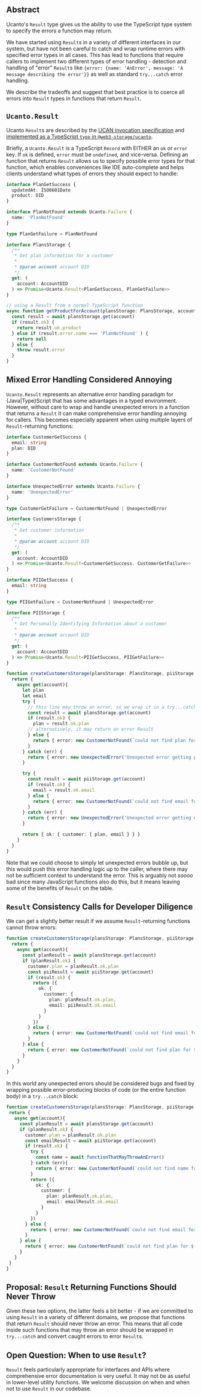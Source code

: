 ## Abstract

Ucanto's `Result` type gives us the ability to use the TypeScript type system to specify the errors a function may return. 

We have started using `Result`s in a variety of different interfaces in our system, but have not been careful to catch and wrap runtime errors with specified error types in all cases. This has lead to functions that require callers to implement two different types of error handling - detection and handling of "error" `Result`s like `{error: {name: 'AnError', message: 'A message describing the error'}}` as well as standard `try...catch` error handling. 

We describe the tradeoffs and suggest that best practice is to coerce all errors into `Result` types in functions that return `Result`.

## `Ucanto.Result`

Ucanto `Result`s are described by the [UCAN invocation specification](https://github.com/ucan-wg/invocation/#6-result) and [implemented as a TypeScript `type` in `@web3-storage/ucanto`](https://github.com/web3-storage/ucanto/blob/main/packages/interface/src/lib.ts#L506). 

Briefly, a `Ucanto.Result` is a TypeScript `Record` with EITHER an `ok` or `error` key. If `ok` is defined, `error` must be `undefined`, and vice-versa. Defining an function that returns `Result` allows us to specify possible error types for that function, which enables conveniences like IDE auto-complete and helps clients understand what types of errors they should expect to handle:

```typescript
interface PlanGetSuccess {
  updatedAt: ISO8601Date
  product: DID
}

interface PlanNotFound extends Ucanto.Failure {
  name: 'PlanNotFound'
}

type PlanGetFailure = PlanNotFound

interface PlansStorage {
  /**
   * Get plan information for a customer
   *
   * @param account account DID
   */
  get: (
    account: AccountDID
  ) => Promise<Ucanto.Result<PlanGetSuccess, PlanGetFailure>>
}

// using a Result from a normal TypeScript function
async function getProductForAccount(plansStorage: PlansStorage, account: AccountDID): Promise<DID | null> {
  const result = await plansStorage.get(account)
  if (result.ok) {
    return result.ok.product
  } else if (result.error.name === 'PlanNotFound' ) {
    return null
  } else {
    throw result.error
  }
}
```

## Mixed Error Handling Considered Annoying

`Ucanto.Result` represents an alternative error handling paradigm for {Java|Type}Script that has some advantages in a typed environment. However, without care to wrap and handle unexpected errors in a function that returns a `Result` it can make comprehensive error handling annoying for callers. This becomes especially apparent when using multiple layers of `Result`-returning functions:

```typescript
interface CustomerGetSuccess {
  email: string
  plan: DID
}

interface CustomerNotFound extends Ucanto.Failure {
  name: 'CustomerNotFound'
}

interface UnexpectedError extends Ucanto.Failure {
  name: 'UnexpectedError'
}

type CustomerGetFailure = CustomerNotFound | UnexpectedError

interface CustomersStorage {
  /**
   * Get customer information
   *
   * @param account account DID
   */
  get: (
    account: AccountDID
  ) => Promise<Ucanto.Result<CustomerGetSuccess, CustomerGetFailure>>
}

interface PIIGetSuccess {
  email: string
}

type PIIGetFailure = CustomerNotFound | UnexpectedError

interface PIIStorage {
  /**
   * Get Personally Identifying Information about a customer
   *
   * @param account account DID
   */
  get: (
    account: AccountDID
  ) => Promise<Ucanto.Result<PIIGetSuccess, PIIGetFailure>>
}

function createCustomersStorage(plansStorage: PlansStorage, piiStorage: PIIStorage): CustomersStorage {
  return {
    async get(account){
      let plan
      let email
      try {
        // this line may throw an error, so we wrap it in a try...catch
        const result = await plansStorage.get(account)
        if (result.ok) {
          plan = result.ok.plan
        // alternatively, it may return an error Result
        } else {
          return { error: new CustomerNotFound(`could not find plan for ${account}`, { cause: result.error }) }
        }
      } catch (err) {
        return { error: new UnexpectedError('Unexpected error getting plan', { cause: err }) }
      }

      try {
        const result = await piiStorage.get(account)
        if (result.ok) {
          email = result.ok.email
        } else {
          return { error: new CustomerNotFound(`could not find email for ${account}`, { cause: result.error }) }
        }
      } catch (err) {
        return { error: new UnexpectedError('Unexpected error getting email', { cause: err }) }
      }

      return { ok: { customer: { plan, email } } }
    }
  }
}
```

Note that we could choose to simply let unexpected errors bubble up, but this would push this error handling logic up to the caller, where there may not be sufficient context to understand the error. This is arguably not _soooo_ bad since many JavaScript functions also do this, but it means leaving some of the benefits of `Result` on the table.

## `Result` Consistency Calls for Developer Diligence

We can get a slightly better result if we assume `Result`-returning functions cannot throw errors:

```typescript
function createCustomersStorage(plansStorage: PlansStorage, piiStorage: PIIStorage): CustomersStorage {
  return {
    async get(account){
      const planResult = await plansStorage.get(account)
      if (planResult.ok) {
        customer.plan = planResult.ok.plan
        const piiResult = await piiStorage.get(account)
        if (result.ok) {
          return ({
            ok: {
              customer: {
                plan: planResult.ok.plan, 
                email: piiResult.ok.email
              }
            } 
          })
        } else {
          return { error: new CustomerNotFound(`could not find email for ${account}`, { cause: piiResult.error }) }
        }
      } else {
        return { error: new CustomerNotFound(`could not find plan for ${account}`, { cause: planResult.error }) }
      }
    }
  }
}
```

 In this world any unexpected errors should be considered bugs and fixed by wrapping possible error-producing blocks of code (or the entire function body) in a `try...catch` block:

 ```typescript
 function createCustomersStorage(plansStorage: PlansStorage, piiStorage: PIIStorage): CustomersStorage {
  return {
    async get(account){
      const planResult = await plansStorage.get(account)
      if (planResult.ok) {
        customer.plan = planResult.ok.plan
        const emailResult = await piiStorage.get(account)
        if (result.ok) {
          try {
            const name = await functionThatMayThrowAnError()
          } catch (err){
            return { error: new CustomerNotFound(`could not find name for ${account}`, { cause: err }) }
          }
          return ({
            ok: {
              customer: {
                plan: planResult.ok.plan, 
                email: emailResult.ok.email
              }
            } 
          })
        } else {
          return { error: new CustomerNotFound(`could not find email for ${account}`, { cause: emailResult.error }) }
        }
      } else {
        return { error: new CustomerNotFound(`could not find plan for ${account}`, { cause: planResult.error }) }
      }
    }
  }
}
 ```

 ## Proposal: `Result` Returning Functions Should Never Throw

 Given these two options, the latter feels a bit better - if we are committed to using `Result` in a variety of different domains, we propose that functions that return `Result` should never throw an error. This means that all code inside such functions that may throw an error should be wrapped in `try...catch` and convert caught errors to error `Result`s. 

 ## Open Question: When to use `Result`?

 `Result` feels particularly appropriate for interfaces and APIs where comprehensive error documentation is very useful. It may not be as useful in lower-level utility functions. We welcome discussion on when and when not to use `Result` in our codebase.

